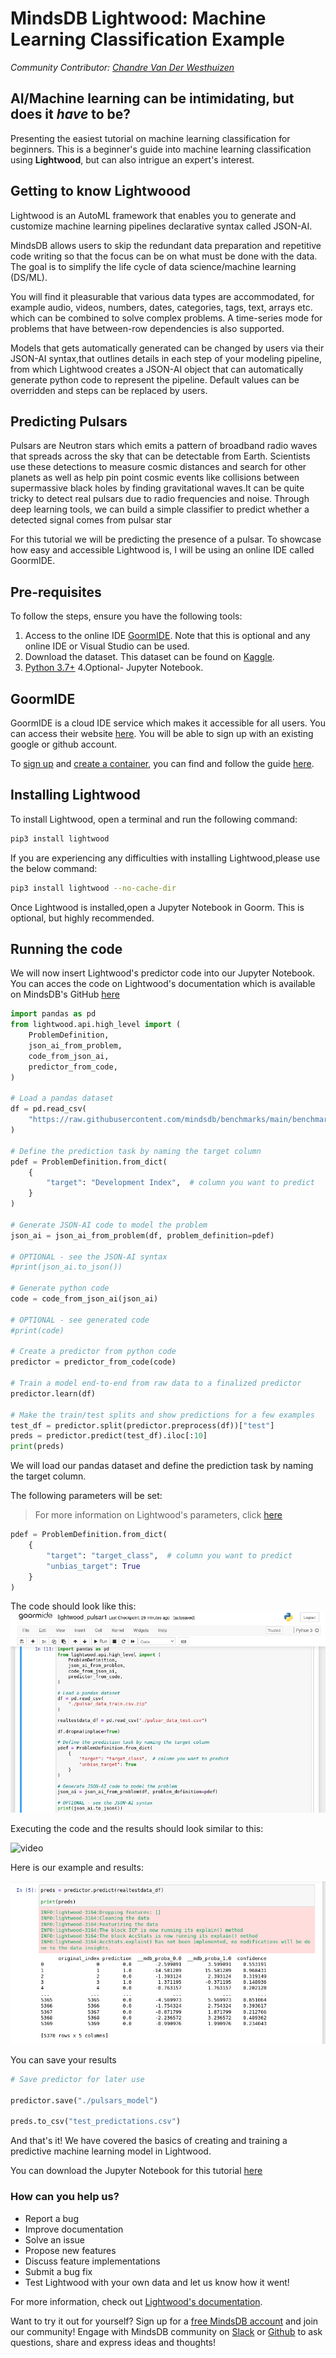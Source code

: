 # MindsDB Lightwood: Machine Learning Classification Example

*Community Contributor: [Chandre Van Der Westhuizen](https://github.com/chandrevdw31)*

## AI/Machine learning can be intimidating, but does it *have* to be?

Presenting the easiest tutorial on machine learning classification for beginners. This is a beginner's guide into machine learning classification using **Lightwood**, but can also intrigue an expert's interest.

## Getting to know Lightwoood

Lightwood is an AutoML framework that enables you to generate and customize machine learning pipelines declarative syntax called JSON-AI.

MindsDB allows users to skip the redundant data preparation and repetitive code writing so that the focus can be on what must be done with the data. The goal is to simplify the life cycle of data science/machine learning (DS/ML).

You will find it pleasurable that various data types are accommodated, for example audio, videos, numbers, dates, categories, tags, text, arrays etc. which can be combined to solve complex problems. A time-series mode for problems that have between-row dependencies is also supported.

Models that gets automatically generated can be changed by users via their JSON-AI syntax,that outlines details in each step of your modeling pipeline, from which Lightwood creates a JSON-AI object that can automatically generate python code to represent the pipeline. Default values can be overridden and steps can be replaced by users.

## Predicting Pulsars

Pulsars are Neutron stars which emits a pattern of broadband radio waves that spreads across the sky that can be detectable from Earth. Scientists use these detections to measure cosmic distances and search for other planets as well as help pin point cosmic events like collisions between supermassive black holes by finding gravitational waves.It can be quite tricky to detect real pulsars due to radio frequencies and noise. Through deep learning tools, we can build a simple classifier to predict whether a detected signal comes from pulsar star

For this tutorial we will be predicting the presence of a pulsar. To showcase how easy and accessible Lightwood is, I will be using an online IDE called GoormIDE.

## Pre-requisites

To follow the steps, ensure you have the following tools:

1. Access to the online IDE [GoormIDE](https://ide.goorm.io/). Note that this is optional and any online IDE or Visual Studio can be used.
2. Download the dataset. This dataset can be found on [Kaggle](https://www.kaggle.com/colearninglounge/predicting-pulsar-starintermediate?select=pulsar_data_train.csv).
3. [Python 3.7+](https://docs.python.org/3/)
4.Optional- Jupyter Notebook.

## GoormIDE

GoormIDE is a cloud IDE service which makes it accessible for all users. You can access their website [here](https://ide.goorm.io/). You will be able to sign up with an existing google or github account.

To [sign up](https://help.goorm.io/en/goormide/01.introduction/sign-in) and [create a container](https://help.goorm.io/en/goormide/01.introduction/dashboard), you can find and follow the guide [here](https://help.goorm.io/en/goormide/01.introduction/create-a-new-container).

## Installing Lightwood

To install Lightwood, open a terminal and run the following command:

```bash
pip3 install lightwood
```

If you are experiencing any difficulties with installing Lightwood,please use the below command:

```bash
pip3 install lightwood --no-cache-dir
```

Once Lightwood is installed,open a Jupyter Notebook in Goorm. This is optional, but highly recommended.

## Running the code

We will now insert Lightwood's predictor code into our Jupyter Notebook. You can acces the code on Lightwood's documentation which is available on MindsDB's GitHub [here](https://github.com/mindsdb/lightwood)

```python
import pandas as pd
from lightwood.api.high_level import (
    ProblemDefinition,
    json_ai_from_problem,
    code_from_json_ai,
    predictor_from_code,
)

# Load a pandas dataset
df = pd.read_csv(
    "https://raw.githubusercontent.com/mindsdb/benchmarks/main/benchmarks/datasets/hdi/data.csv"
)

# Define the prediction task by naming the target column
pdef = ProblemDefinition.from_dict(
    {
        "target": "Development Index",  # column you want to predict
    }
)

# Generate JSON-AI code to model the problem
json_ai = json_ai_from_problem(df, problem_definition=pdef)

# OPTIONAL - see the JSON-AI syntax
#print(json_ai.to_json())

# Generate python code
code = code_from_json_ai(json_ai)

# OPTIONAL - see generated code
#print(code)

# Create a predictor from python code
predictor = predictor_from_code(code)

# Train a model end-to-end from raw data to a finalized predictor
predictor.learn(df)

# Make the train/test splits and show predictions for a few examples
test_df = predictor.split(predictor.preprocess(df))["test"]
preds = predictor.predict(test_df).iloc[:10]
print(preds)
```

We will load our pandas dataset and define the prediction task by naming the target column.

The following parameters will be set:
>For more information on Lightwood's parameters, click [here](https://lightwood.io/api/types.html?highlight=problem#api.types.ProblemDefinition)

```python
pdef = ProblemDefinition.from_dict(
    {
        "target": "target_class",  # column you want to predict
        "unbias_target": True
    }
)
```

The code should look like this:
![code](https://raw.githubusercontent.com/chandrevdw31/mindsdb-tutorials/main/Assets/Pulsar/pulsar_code.png)

Executing the code and the results should look similar to this:

![video](https://raw.githubusercontent.com/chandrevdw31/mindsdb-tutorials/main/Assets/Pulsar/pulsar_lightwood.gif)

Here is our example and results:

![Results](https://raw.githubusercontent.com/chandrevdw31/mindsdb-tutorials/main/Assets/Pulsar/pulsar_result.png)

You can save your results

```python
# Save predictor for later use

predictor.save("./pulsars_model")

preds.to_csv("test_predictations.csv")
```

And that's it! We have covered the basics of creating and training a predictive machine learning model in Lightwood.

You can download the Jupyter Notebook for this tutorial [here](https://github.com/chandrevdw31/mindsdb-tutorials/blob/main/Assets/Pulsar/lightwood_pulsar_tut.ipynb)


### How can you help us?

- Report a bug
- Improve documentation
- Solve an issue
- Propose new features
- Discuss feature implementations
- Submit a bug fix
- Test Lightwood with your own data and let us know how it went!


For more information, check out [Lightwood's documentation](https://lightwood.io/lightwood_philosophy.html).

Want to try it out for yourself? Sign up for a [free MindsDB account](https://cloud.mindsdb.com/signup?utm_medium=community&utm_source=ext.%20blogs&utm_campaign=blog-crop-detection) and join our community!
Engage with MindsDB community on [Slack](https://join.slack.com/t/mindsdbcommunity/shared_invite/zt-o8mrmx3l-5ai~5H66s6wlxFfBMVI6wQ) or [Github](https://github.com/mindsdb/mindsdb/discussions) to ask questions, share and express ideas and thoughts!
